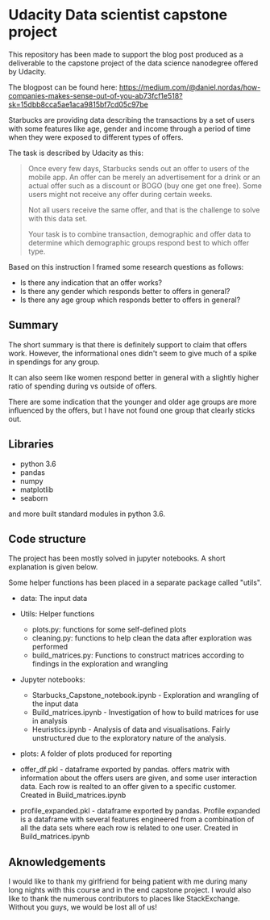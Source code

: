 # Udacity Data scientist capstone project
This repository has been made to support the blog post produced as a deliverable to the capstone project of the data science nanodegree offered by Udacity.

The blogpost can be found here: https://medium.com/@daniel.nordas/how-companies-makes-sense-out-of-you-ab73fcf1e518?sk=15dbb8cca5ae1aca9815bf7cd05c97be 


Starbucks are providing data describing the transactions by a set of users with some features like age, gender and income through a period of time when they were exposed to different types of offers.

The task is described by Udacity as this: 

>Once every few days, Starbucks sends out an offer to users of the mobile app. An offer can be merely an advertisement for a drink or an actual offer such as a discount or BOGO (buy one get one free). Some users might not receive any offer during certain weeks.
>
>Not all users receive the same offer, and that is the challenge to solve with this data set.
>
>Your task is to combine transaction, demographic and offer data to determine which demographic groups respond best to which offer type.

Based on this instruction I framed some research questions as follows: 

- Is there any indication that an offer works?
- Is there any gender which responds better to offers in general?
- Is there any age group which responds better to offers in general?

## Summary 
The short summary is that there is definitely support to claim that offers work. However, the informational ones didn't seem to give much of a spike in spendings for any group. 

It can also seem like women respond better in general with a slightly higher ratio of spending during vs outside of offers. 

There are some indication that the younger and older age groups are more influenced by the offers, but I have not found one group that clearly sticks out. 

## Libraries
- python 3.6
- pandas
- numpy
- matplotlib
- seaborn

and more built standard modules in python 3.6.

## Code structure
The project has been mostly solved in jupyter notebooks. A short explanation is given below. 

Some helper functions has been placed in a separate package called "utils". 

- data: The input data

- Utils: Helper functions
   - plots.py: functions for some self-defined plots
   - cleaning.py: functions to help clean the data after exploration was performed
   - build_matrices.py: Functions to construct matrices according to findings in the exploration and wrangling

- Jupyter notebooks:
   - Starbucks_Capstone_notebook.ipynb - Exploration and wrangling of the input data
   - Build_matrices.ipynb - Investigation of how to build matrices for use in analysis 
   - Heuristics.ipynb - Analysis of data and visualisations. Fairly unstructured due to the exploratory nature of the analysis. 
   
- plots: 
A folder of plots produced for reporting

- offer_df.pkl - dataframe exported by pandas. offers matrix with information about the offers users are given, and some user interaction data. Each row is realted to an offer given to a specific customer. Created in Build_matrices.ipynb
- profile_expanded.pkl - dataframe exported by pandas. Profile expanded is a dataframe with several features engineered from a combination of all the data sets where each row is related to one user. Created in Build_matrices.ipynb
   

## Aknowledgements
I would like to thank my girlfriend for being patient with me during many long nights with this course and in the end capstone project. I would also like to thank the numerous contributors to places like StackExchange. Without you guys, we would be lost all of us! 

